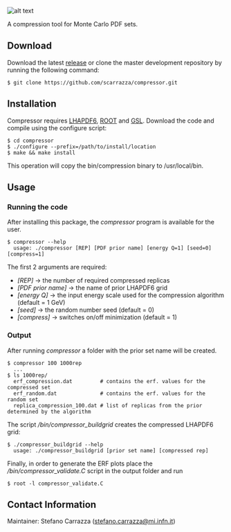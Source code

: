 ![alt text](https://github.com/scarrazza/compressor/raw/master/tools/compressor_logo.png "Logo Compressor")

A compression tool for Monte Carlo PDF sets.

## Download

Download the latest [release](https://github.com/scarrazza/compressor/releases) or clone the master development repository by running the following command:

```Shell
$ git clone https://github.com/scarrazza/compressor.git
```
## Installation

Compressor requires [LHAPDF6](http://lhapdf.hepforge.org/), [ROOT](http://root.cern.ch/) and [GSL](http://www.gnu.org/software/gsl/).
Download the code and compile using the configure script:

```Shell
$ cd compressor
$ ./configure --prefix=/path/to/install/location
$ make && make install
```
This operation will copy the bin/compression binary to /usr/local/bin.

## Usage
### Running the code

After installing this package, the *compressor* program is available for the user.
```Shell
$ compressor --help
  usage: ./compressor [REP] [PDF prior name] [energy Q=1] [seed=0] [compress=1]
```

The first 2 arguments are required:
- *[REP]* -> the number of required compressed replicas
- *[PDF prior name]* -> the name of prior LHAPDF6 grid
- *[energy Q]* -> the input energy scale used for the compression algorithm (default = 1 GeV)
- *[seed]* -> the random number seed (default = 0)
- *[compress]* -> switches on/off minimization (default = 1)

### Output

After running *compressor* a folder with the prior set name will be created.
```Shell
$ compressor 100 1000rep
  ...
$ ls 1000rep/
  erf_compression.dat         # contains the erf. values for the compressed set
  erf_random.dat              # contains the erf. values for the random set
  replica_compression_100.dat # list of replicas from the prior determined by the algorithm
```

The script */bin/compressor_buildgrid* creates the compressed LHAPDF6 grid:
```Shell
$ ./compressor_buildgrid --help
  usage: ./compressor_buildgrid [prior set name] [compressed rep]
```

Finally, in order to generate the ERF plots place the */bin/compressor_validate.C* script in the output folder and run
```Shell
$ root -l compressor_validate.C
```


## Contact Information

Maintainer: Stefano Carrazza (stefano.carrazza@mi.infn.it)
